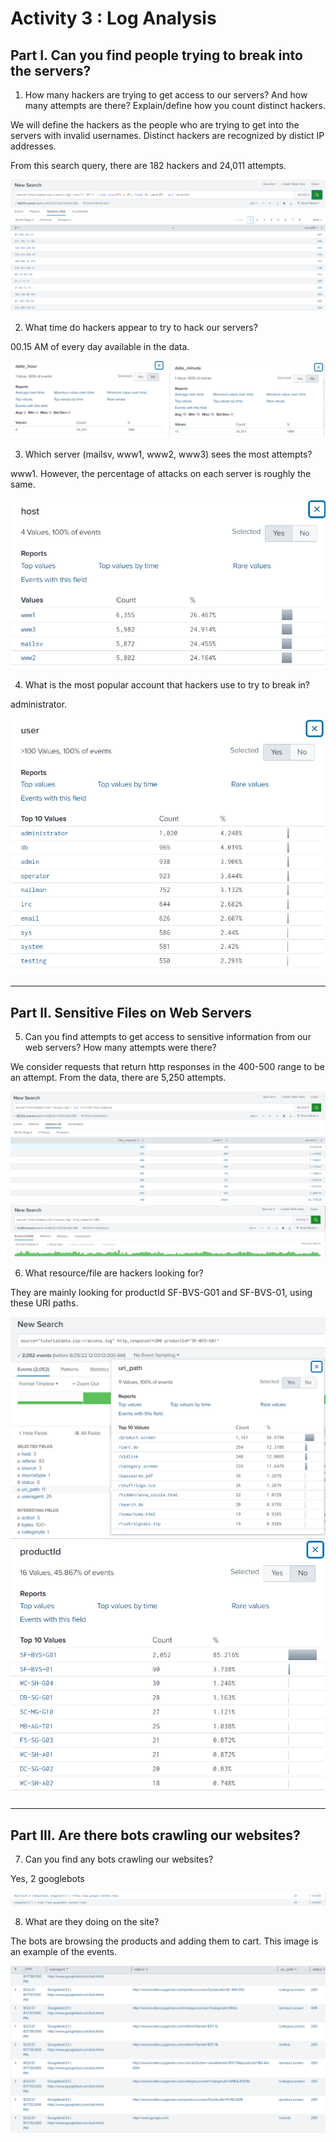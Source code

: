 # Activity 3 : Log Analysis

## Part I. Can you find people trying to break into the servers?

1.  How many hackers are trying to get access to our servers? And how many attempts are there? Explain/define how you count distinct hackers.

We will define the hackers as the people who are trying to get into the servers with invalid usernames. Distinct hackers are recognized by distict IP addresses.

From this search query, there are 182 hackers and 24,011 attempts.

![01](01_numberOfIPs.png)

2.  What time do hackers appear to try to hack our servers?

00.15 AM of every day available in the data.

![02](02_time.png)

3.  Which server (mailsv, www1, www2, www3) sees the most attempts?

www1. However, the percentage of attacks on each server is roughly the same.

![03](03_hosts.png)

4.  What is the most popular account that hackers use to try to break in?

administrator.

![04](04_users.png)

---

## Part II. Sensitive Files on Web Servers

5.  Can you find attempts to get access to sensitive information from our web servers? How many attempts were there?

We consider requests that return http responses in the 400-500 range to be an attempt. From the data, there are 5,250 attempts.

![05](05_httpResponse.png)
![06](06_not200responses.png)

6.  What resource/file are hackers looking for?

They are mainly looking for productId SF-BVS-G01 and SF-BVS-01, using these URI paths.

![07](07_uriPath.png)
![08](08_productID.png)

---

## Part III. Are there bots crawling our websites?

7.  Can you find any bots crawling our websites?

Yes, 2 googlebots

![09](09_bot.png)

8.  What are they doing on the site?

The bots are browsing the products and adding them to cart. This image is an example of the events.

![10](10_botEvent.png)
